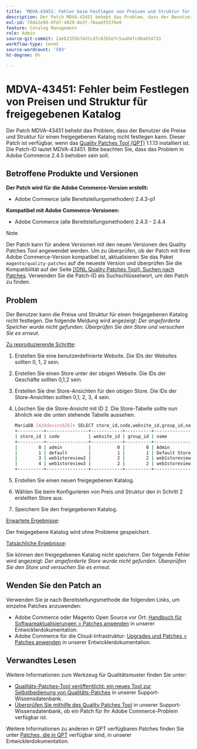 ```yaml
---
title: 'MDVA-43451: Fehler beim Festlegen von Preisen und Struktur für freigegebenen Katalog'
description: Der Patch MDVA-43451 behebt das Problem, dass der Benutzer die Preise und Struktur für einen freigegebenen Katalog nicht festlegen kann. Dieser Patch ist verfügbar, wenn das [Quality Patches Tool (QPT)](/help/announcements/adobe-commerce-announcements/magento-quality-patches-released-new-tool-to-self-serve-quality-patches.md) 1.1.13 installiert ist. Die Patch-ID lautet MDVA-43451. Bitte beachten Sie, dass das Problem in Adobe Commerce 2.4.5 behoben sein soll.
exl-id: 78de2e98-dfd7-4829-8e3f-76eadf5570e8
feature: Catalog Management
role: Admin
source-git-commit: 2aeb2355b74d1cdfc62b5e7c5aa04fcd0a654733
workflow-type: tm+mt
source-wordcount: '503'
ht-degree: 0%

---
```


# MDVA-43451: Fehler beim Festlegen von Preisen und Struktur für freigegebenen Katalog

Der Patch MDVA-43451 behebt das Problem, dass der Benutzer die Preise und Struktur für einen freigegebenen Katalog nicht festlegen kann. Dieser Patch ist verfügbar, wenn das [Quality Patches Tool (QPT)](/help/announcements/adobe-commerce-announcements/magento-quality-patches-released-new-tool-to-self-serve-quality-patches.md) 1.1.13 installiert ist. Die Patch-ID lautet MDVA-43451. Bitte beachten Sie, dass das Problem in Adobe Commerce 2.4.5 behoben sein soll.

## Betroffene Produkte und Versionen

**Der Patch wird für die Adobe Commerce-Version erstellt:**

* Adobe Commerce (alle Bereitstellungsmethoden) 2.4.3-p1

**Kompatibel mit Adobe Commerce-Versionen:**

* Adobe Commerce (alle Bereitstellungsmethoden) 2.4.3 - 2.4.4

>[!NOTE]
>
>Der Patch kann für andere Versionen mit den neuen Versionen des Quality Patches Tool angewendet werden. Um zu überprüfen, ob der Patch mit Ihrer Adobe Commerce-Version kompatibel ist, aktualisieren Sie das Paket `magento/quality-patches` auf die neueste Version und überprüfen Sie die Kompatibilität auf der Seite [[!DNL Quality Patches Tool]: Suchen nach Patches](https://experienceleague.adobe.com/tools/commerce-quality-patches/index.html). Verwenden Sie die Patch-ID als Suchschlüsselwort, um den Patch zu finden.

## Problem

Der Benutzer kann die Preise und Struktur für einen freigegebenen Katalog nicht festlegen. Die folgende Meldung wird angezeigt: *Der angeforderte Speicher wurde nicht gefunden. Überprüfen Sie den Store und versuchen Sie es erneut.*

<u>Zu reproduzierende Schritte</u>:

1. Erstellen Sie eine benutzerdefinierte Website. Die IDs der Websites sollten 0, 1, 2 sein.
1. Erstellen Sie einen Store unter der obigen Website. Die IDs der Geschäfte sollten 0,1,2 sein.
1. Erstellen Sie drei Store-Ansichten für den obigen Store. Die IDs der Store-Ansichten sollten 0,1, 2, 3, 4 sein.
1. Löschen Sie die Store-Ansicht mit ID 2. Die Store-Tabelle sollte nun ähnlich wie die unten stehende Tabelle aussehen.

   ```bash
   MariaDB [m24devinvb2b]> SELECT store_id,code,website_id,group_id,name FROM store;
   +----------+----------------+------------+----------+--------------------+
   | store_id | code           | website_id | group_id | name               |
   +----------+----------------+------------+----------+--------------------+
   |        0 | admin          |          0 |        0 | Admin              |
   |        1 | default        |          1 |        1 | Default Store View |
   |        3 | web1storeview2 |          2 |        2 | web1storeview2     |
   |        4 | web1storeview3 |          2 |        2 | web1storeview3     |
   +----------+----------------+------------+----------+--------------------+
   ```

1. Erstellen Sie einen neuen freigegebenen Katalog.
1. Wählen Sie beim Konfigurieren von Preis und Struktur den in Schritt 2 erstellten Store aus.
1. Speichern Sie den freigegebenen Katalog.

<u>Erwartete Ergebnisse</u>:

Der freigegebene Katalog wird ohne Probleme gespeichert.

<u>Tatsächliche Ergebnisse</u>:

Sie können den freigegebenen Katalog nicht speichern. Der folgende Fehler wird angezeigt:
*Der angeforderte Store wurde nicht gefunden. Überprüfen Sie den Store und versuchen Sie es erneut.*

## Wenden Sie den Patch an

Verwenden Sie je nach Bereitstellungsmethode die folgenden Links, um einzelne Patches anzuwenden:

* Adobe Commerce oder Magento Open Source vor Ort: [Handbuch für Softwareaktualisierungen > Patches anwenden](https://experienceleague.adobe.com/en/docs/commerce-operations/tools/quality-patches-tool/usage) in unserer Entwicklerdokumentation.
* Adobe Commerce für die Cloud-Infrastruktur: [Upgrades und Patches > Patches anwenden](https://experienceleague.adobe.com/en/docs/commerce-cloud-service/user-guide/develop/upgrade/apply-patches) in unserer Entwicklerdokumentation.

## Verwandtes Lesen

Weitere Informationen zum Werkzeug für Qualitätsmuster finden Sie unter:

* [Qualitäts-Patches-Tool veröffentlicht: ein neues Tool zur Selbstbedienung von Qualitäts-Patches](/help/announcements/adobe-commerce-announcements/magento-quality-patches-released-new-tool-to-self-serve-quality-patches.md) in unserer Support-Wissensdatenbank.
* [Überprüfen Sie mithilfe des Quality Patches Tool](/help/support-tools/patches-available-in-qpt-tool/check-patch-for-magento-issue-with-magento-quality-patches.md) in unserer Support-Wissensdatenbank, ob ein Patch für Ihr Adobe Commerce-Problem verfügbar ist.

Weitere Informationen zu anderen in QPT verfügbaren Patches finden Sie unter [Patches, die in QPT](https://experienceleague.adobe.com/tools/commerce-quality-patches/index.html) verfügbar sind, in unserer Entwicklerdokumentation.
